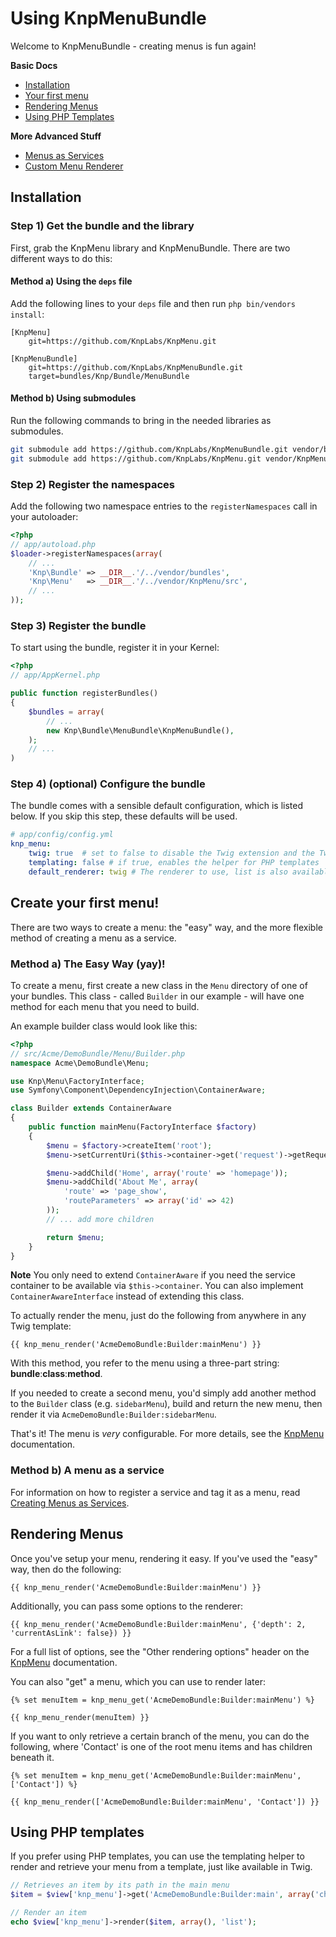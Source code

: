 Using KnpMenuBundle
===================

Welcome to KnpMenuBundle - creating menus is fun again!

**Basic Docs**

* [Installation](#installation)
* [Your first menu](#first-menu)
* [Rendering Menus](#rendering-menus)
* [Using PHP Templates](#php-templates)

**More Advanced Stuff**

* [Menus as Services](https://github.com/KnpLabs/KnpMenuBundle/blob/master/Resources/doc/menu_service.md)
* [Custom Menu Renderer](https://github.com/KnpLabs/KnpMenuBundle/blob/master/Resources/doc/custom_renderer.md)

<a name="installation"></a>

## Installation

### Step 1) Get the bundle and the library

First, grab the KnpMenu library and KnpMenuBundle. There are two different ways
to do this:

#### Method a) Using the `deps` file

Add the following lines to your  `deps` file and then run `php bin/vendors
install`:

```
[KnpMenu]
    git=https://github.com/KnpLabs/KnpMenu.git

[KnpMenuBundle]
    git=https://github.com/KnpLabs/KnpMenuBundle.git
    target=bundles/Knp/Bundle/MenuBundle
```

#### Method b) Using submodules

Run the following commands to bring in the needed libraries as submodules.

```bash
git submodule add https://github.com/KnpLabs/KnpMenuBundle.git vendor/bundles/Knp/Bundle/MenuBundle
git submodule add https://github.com/KnpLabs/KnpMenu.git vendor/KnpMenu
```

### Step 2) Register the namespaces

Add the following two namespace entries to the `registerNamespaces` call
in your autoloader:

``` php
<?php
// app/autoload.php
$loader->registerNamespaces(array(
    // ...
    'Knp\Bundle' => __DIR__.'/../vendor/bundles',
    'Knp\Menu'   => __DIR__.'/../vendor/KnpMenu/src',
    // ...
));
```

### Step 3) Register the bundle

To start using the bundle, register it in your Kernel:

``` php
<?php
// app/AppKernel.php

public function registerBundles()
{
    $bundles = array(
        // ...
        new Knp\Bundle\MenuBundle\KnpMenuBundle(),
    );
    // ...
)
```

### Step 4) (optional) Configure the bundle

The bundle comes with a sensible default configuration, which is listed below.
If you skip this step, these defaults will be used.

```yaml
# app/config/config.yml
knp_menu:
    twig: true  # set to false to disable the Twig extension and the TwigRenderer
    templating: false # if true, enables the helper for PHP templates
    default_renderer: twig # The renderer to use, list is also available by default
```

<a name="first-menu"></a>

## Create your first menu!

There are two ways to create a menu: the "easy" way, and the more flexible
method of creating a menu as a service.

### Method a) The Easy Way (yay)!

To create a menu, first create a new class in the `Menu` directory of one
of your bundles. This class - called `Builder` in our example - will have
one method for each menu that you need to build.

An example builder class would look like this:

```php
<?php
// src/Acme/DemoBundle/Menu/Builder.php
namespace Acme\DemoBundle\Menu;

use Knp\Menu\FactoryInterface;
use Symfony\Component\DependencyInjection\ContainerAware;

class Builder extends ContainerAware
{
    public function mainMenu(FactoryInterface $factory)
    {
        $menu = $factory->createItem('root');
        $menu->setCurrentUri($this->container->get('request')->getRequestUri());

        $menu->addChild('Home', array('route' => 'homepage'));
        $menu->addChild('About Me', array(
            'route' => 'page_show',
            'routeParameters' => array('id' => 42)
        ));
        // ... add more children

        return $menu;
    }
}
```

**Note** You only need to extend `ContainerAware` if you need the service
container to be available via `$this->container`. You can also implement
`ContainerAwareInterface` instead of extending this class.

To actually render the menu, just do the following from anywhere in any Twig
template:

```jinja
{{ knp_menu_render('AcmeDemoBundle:Builder:mainMenu') }}
```

With this method, you refer to the menu using a three-part string:
**bundle**:**class**:**method**.

If you needed to create a second menu, you'd simply add another method to
the `Builder` class (e.g. `sidebarMenu`), build and return the new menu,
then render it via `AcmeDemoBundle:Builder:sidebarMenu`.

That's it! The menu is *very* configurable. For more details, see the
[KnpMenu](https://github.com/KnpLabs/KnpMenu/blob/master/doc/01-Basic-Menus.markdown)
documentation.

### Method b) A menu as a service

For information on how to register a service and tag it as a menu, read
[Creating Menus as Services](https://github.com/KnpLabs/KnpMenuBundle/blob/master/Resources/doc/menu_service.md).

<a name="rendering-menus"></a>

## Rendering Menus

Once you've setup your menu, rendering it easy. If you've used the "easy"
way, then do the following:

```jinja
{{ knp_menu_render('AcmeDemoBundle:Builder:mainMenu') }}
```

Additionally, you can pass some options to the renderer:

```jinja
{{ knp_menu_render('AcmeDemoBundle:Builder:mainMenu', {'depth': 2, 'currentAsLink': false}) }}
```

For a full list of options, see the "Other rendering options" header on the
[KnpMenu](https://github.com/KnpLabs/KnpMenu/blob/master/doc/01-Basic-Menus.markdown) documentation.

You can also "get" a menu, which you can use to render later:

```jinja
{% set menuItem = knp_menu_get('AcmeDemoBundle:Builder:mainMenu') %}

{{ knp_menu_render(menuItem) }}
```

If you want to only retrieve a certain branch of the menu, you can do the
following, where 'Contact' is one of the root menu items and has children
beneath it.

```jinja
{% set menuItem = knp_menu_get('AcmeDemoBundle:Builder:mainMenu', ['Contact']) %}

{{ knp_menu_render(['AcmeDemoBundle:Builder:mainMenu', 'Contact']) }}
```

<a name="php-templates"></a>

## Using PHP templates

If you prefer using PHP templates, you can use the templating helper to render
and retrieve your menu from a template, just like available in Twig.

```php
// Retrieves an item by its path in the main menu
$item = $view['knp_menu']->get('AcmeDemoBundle:Builder:main', array('child'));

// Render an item
echo $view['knp_menu']->render($item, array(), 'list');
```
